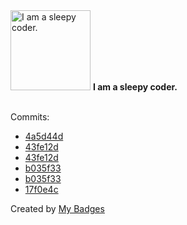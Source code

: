 <img src="https://my-badges.github.io/my-badges/sleepy-coder.png" alt="I am a sleepy coder." title="I am a sleepy coder." width="128">
<strong>I am a sleepy coder.</strong>
<br><br>

Commits:

- <a href="https://github.com/stone-PETER/KeralaHacks/commit/4a5d44d68f5f672f84d0fb86edcc93721b80b3be">4a5d44d</a>
- <a href="https://github.com/RAHULKRISHNAKR/MED-LIFE/commit/43fe12ddc09f9bb785c7194e95e0ba2a45fe0b8b">43fe12d</a>
- <a href="https://github.com/sana-jay/MED-LIFE/commit/43fe12ddc09f9bb785c7194e95e0ba2a45fe0b8b">43fe12d</a>
- <a href="https://github.com/RAHULKRISHNAKR/Whytebox_mini/commit/b035f3349b6277b5575eee57d0e00f86861a26e8">b035f33</a>
- <a href="https://github.com/CoderZ865/Whytebox2.0/commit/b035f3349b6277b5575eee57d0e00f86861a26e8">b035f33</a>
- <a href="https://github.com/RAHULKRISHNAKR/Whytebox_mini/commit/17f0e4c15658dddd872adbc0e6667b138da535cf">17f0e4c</a>


Created by <a href="https://github.com/my-badges/my-badges">My Badges</a>